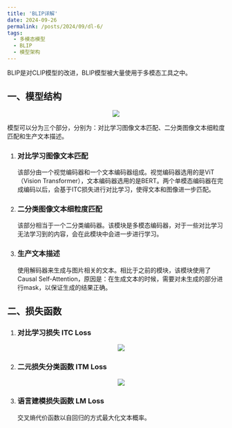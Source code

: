 ```yaml
---
title: 'BLIP详解'
date: 2024-09-26
permalink: /posts/2024/09/dl-6/
tags:
  - 多模态模型
  - BLIP
  - 模型架构
---
```


BLIP是对CLIP模型的改进，BLIP模型被大量使用于多模态工具之中。

## 一、模型结构 ##

<div align=center><img src="https://sheehan-fang.github.io/images/picture/BLIP/3.png"/></div>

模型可以分为三个部分，分别为：对比学习图像文本匹配、二分类图像文本细粒度匹配和生产文本描述。

1. ### 对比学习图像文本匹配 ###

   该部分由一个视觉编码器和一个文本编码器组成。视觉编码器选用的是ViT（Vision Transformer），文本编码器选用的是BERT。两个单模态编码器在完成编码以后，会基于ITC损失进行对比学习，使得文本和图像进一步匹配。

2. ### 二分类图像文本细粒度匹配 ###

   该部分相当于一个二分类编码器。该模块是多模态编码器，对于一些对比学习无法学习到的内容，会在此模块中会进一步进行学习。

3. ### 生产文本描述 ###

   使用解码器来生成与图片相关的文本。相比于之前的模块，该模块使用了Causal Self-Attention，原因是：在生成文本的时候，需要对未生成的部分进行mask，以保证生成的结果正确。

## 二、损失函数 ##

1. ### 对比学习损失	ITC Loss ###

   <div align=center><img src="https://sheehan-fang.github.io/images/picture/BLIP/1.png"/></div>

2. ### 二元损失分类函数 	ITM Loss ###

   <div align=center><img src="https://sheehan-fang.github.io/images/picture/BLIP/2.png"/></div>

3. ### 语言建模损失函数	LM Loss ###

   交叉熵代价函数以自回归的方式最大化文本概率。

